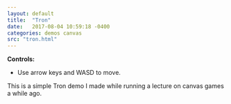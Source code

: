 ```yaml
---
layout: default
title:  "Tron"
date:   2017-08-04 10:59:18 -0400
categories: demos canvas
src: "tron.html"
---
```


**Controls:**

- Use arrow keys and WASD to move.

This is a simple Tron demo I made while running a lecture on canvas games a while ago. 
